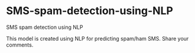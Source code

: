 # SMS-spam-detection-using-NLP
SMS spam detection using NLP

This model is created using NLP for predicting spam/ham SMS.
Share your comments.
